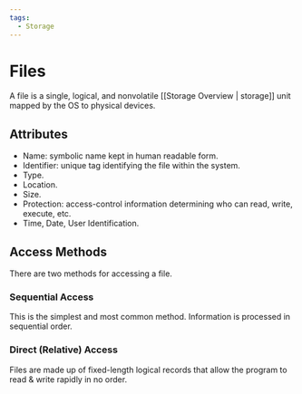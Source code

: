 ```yaml
---
tags:
  - Storage
---
```

# Files
A file is a single, logical, and nonvolatile [[Storage Overview | storage]] unit mapped by the OS to physical devices.
## Attributes
* Name: symbolic name kept in human readable form.
* Identifier: unique tag identifying the file within the system.
* Type.
* Location.
* Size.
* Protection: access-control information determining who can read, write, execute, etc.
* Time, Date, User Identification.
## Access Methods
There are two methods for accessing a file.
### Sequential Access
This is the simplest and most common method. Information is processed in sequential order.
### Direct (Relative) Access
Files are made up of fixed-length logical records that allow the program to read & write rapidly in no order.